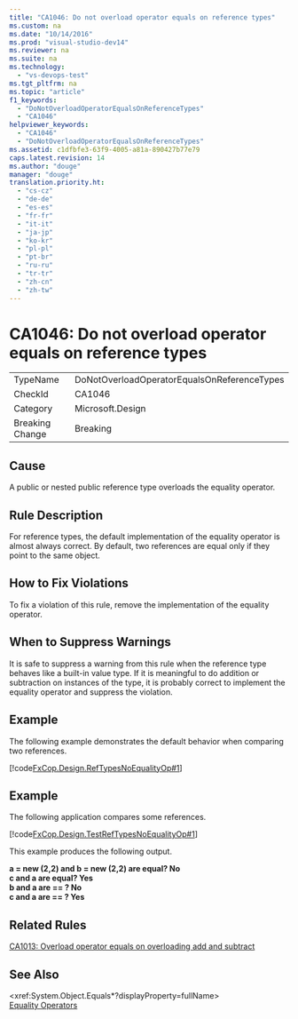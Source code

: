 ```yaml
---
title: "CA1046: Do not overload operator equals on reference types"
ms.custom: na
ms.date: "10/14/2016"
ms.prod: "visual-studio-dev14"
ms.reviewer: na
ms.suite: na
ms.technology: 
  - "vs-devops-test"
ms.tgt_pltfrm: na
ms.topic: "article"
f1_keywords: 
  - "DoNotOverloadOperatorEqualsOnReferenceTypes"
  - "CA1046"
helpviewer_keywords: 
  - "CA1046"
  - "DoNotOverloadOperatorEqualsOnReferenceTypes"
ms.assetid: c1dfbfe3-63f9-4005-a81a-890427b77e79
caps.latest.revision: 14
ms.author: "douge"
manager: "douge"
translation.priority.ht: 
  - "cs-cz"
  - "de-de"
  - "es-es"
  - "fr-fr"
  - "it-it"
  - "ja-jp"
  - "ko-kr"
  - "pl-pl"
  - "pt-br"
  - "ru-ru"
  - "tr-tr"
  - "zh-cn"
  - "zh-tw"
---
```

# CA1046: Do not overload operator equals on reference types
|||  
|-|-|  
|TypeName|DoNotOverloadOperatorEqualsOnReferenceTypes|  
|CheckId|CA1046|  
|Category|Microsoft.Design|  
|Breaking Change|Breaking|  
  
## Cause  
 A public or nested public reference type overloads the equality operator.  
  
## Rule Description  
 For reference types, the default implementation of the equality operator is almost always correct. By default, two references are equal only if they point to the same object.  
  
## How to Fix Violations  
 To fix a violation of this rule, remove the implementation of the equality operator.  
  
## When to Suppress Warnings  
 It is safe to suppress a warning from this rule when the reference type behaves like a built-in value type. If it is meaningful to do addition or subtraction on instances of the type, it is probably correct to implement the equality operator and suppress the violation.  
  
## Example  
 The following example demonstrates the default behavior when comparing two references.  
  
 [!code[FxCop.Design.RefTypesNoEqualityOp#1](../codequality/codesnippet/CSharp/ca1046--do-not-overload-operator-equals-on-reference-types_1.cs)]  
  
## Example  
 The following application compares some references.  
  
 [!code[FxCop.Design.TestRefTypesNoEqualityOp#1](../codequality/codesnippet/CSharp/ca1046--do-not-overload-operator-equals-on-reference-types_2.cs)]  
  
 This example produces the following output.  
  
 **a = new (2,2) and b = new (2,2) are equal? No**  
**c and a are equal? Yes**  
**b and a are == ? No**  
**c and a are == ? Yes**   
## Related Rules  
 [CA1013: Overload operator equals on overloading add and subtract](../codequality/ca1013--overload-operator-equals-on-overloading-add-and-subtract.md)  
  
## See Also  
 \<xref:System.Object.Equals*?displayProperty=fullName>   
 [Equality Operators](../Topic/Equality%20Operators.md)